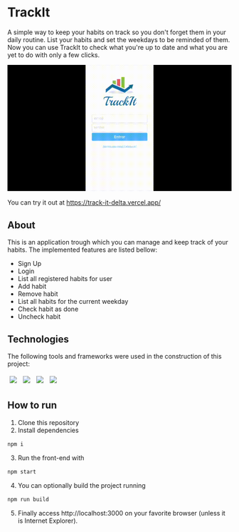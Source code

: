 # TrackIt

A simple way to keep your habits on track so you don't forget them in your daily routine. List your habits and set the weekdays to be reminded of them. Now you can use TrackIt to check what you're up to date and what you are yet to do with only a few clicks.

<img src="/src/assets/TrackIt-preview.gif" />

You can try it out at https://track-it-delta.vercel.app/

## About

This is an application trough which you can manage and keep track of your habits. The implemented features are listed bellow:

- Sign Up
- Login
- List all registered habits for user
- Add habit
- Remove habit
- List all habits for the current weekday
- Check habit as done
- Uncheck habit

## Technologies
The following tools and frameworks were used in the construction of this project:<br>
<p>
  <img style='margin: 5px;' src='https://img.shields.io/badge/styled-components%20-%2320232a.svg?&style=for-the-badge&color=b8679e&logo=styled-components&logoColor=%3a3a3a'>
  <img style='margin: 5px;' src='https://img.shields.io/badge/axios%20-%2320232a.svg?&style=for-the-badge&color=informational'>
  <img style='margin: 5px;' src="https://img.shields.io/badge/react-app%20-%2320232a.svg?&style=for-the-badge&color=60ddf9&logo=react&logoColor=%2361DAFB"/>
  <img style='margin: 5px;' src="https://img.shields.io/badge/react_route%20-%2320232a.svg?&style=for-the-badge&logo=react&logoColor=%2361DAFB"/>
</p>

## How to run

1. Clone this repository
2. Install dependencies
```bash
npm i
```
3. Run the front-end with
```bash
npm start
```
4. You can optionally build the project running
```bash
npm run build
```
5. Finally access http://localhost:3000 on your favorite browser (unless it is Internet Explorer).
